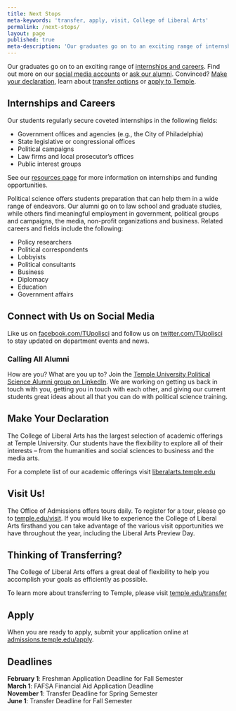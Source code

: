 ```yaml
---
title: Next Stops
meta-keywords: 'transfer, apply, visit, College of Liberal Arts'
permalink: /next-stops/
layout: page
published: true
meta-description: 'Our graduates go on to an exciting range of internships and careers. '
---
```

Our graduates go on to an exciting range of [internships and careers](#internships-and-careers). Find out more on our [social media accounts](#connect-with-us-on-social-media) or [ask our alumni](#calling-all-alumni). Convinced? [Make your declaration](#make-your-declaration), learn about [transfer options](#thinking-of-transferring) or [apply to Temple](#apply). 

## Internships and Careers

Our students regularly secure coveted internships in the following fields:

- Government offices and agencies (e.g., the City of Philadelphia)
- State legislative or congressional offices
- Political campaigns
- Law firms and local prosecutor’s offices
- Public interest groups

See our [resources page](/political-science/resources#undergraduate-internships) for more information on internships and funding opportunities.

Political science offers students preparation that can help them in a wide range of endeavors. Our alumni go on to law school and graduate studies, while others find meaningful employment in government, political groups and campaigns, the media, non-profit organizations and business. Related careers and fields include the following:

- Policy researchers
- Political correspondents
- Lobbyists
- Political consultants
- Business
- Diplomacy
- Education
- Government affairs

## Connect with Us on Social Media

Like us on [facebook.com/TUpolisci](https://www.facebook.com/TUpolisci/) and follow us on [twitter.com/TUpolisci](https://twitter.com/TUpolisci) to stay updated on department events and news.

### Calling All Alumni

How are you? What are you up to? Join the [Temple University Political Science Alumni group on LinkedIn](https://www.linkedin.com/groups/3823848/profile). We are working on getting us back in touch with you, getting you in touch with each other, and giving our current students great ideas about all that you can do with political science training.

## Make Your Declaration

The College of Liberal Arts has the largest selection of academic offerings at Temple University. Our students have the flexibility to explore all of their interests – from the humanities and social sciences to business and the media arts.

For a complete list of our academic offerings visit [liberalarts.temple.edu](http://liberalarts.temple.edu)

## Visit Us!

The Office of Admissions offers tours daily. To register for a tour, please go to [temple.edu/visit](http://temple.edu/visit). If you would like to experience the College of Liberal Arts firsthand you can take advantage of the various visit opportunities we have throughout the year, including the Liberal Arts Preview Day.

## Thinking of Transferring?
 
The College of Liberal Arts offers a great deal of flexibility to help you accomplish your goals as efficiently as possible.

To learn more about transferring to Temple, please visit [temple.edu/transfer](http://temple.edu/transfer)

## Apply

When you are ready to apply, submit your application online at [admissions.temple.edu/apply](http://admissions.temple.edu/apply).

## Deadlines

**February 1**: Freshman Application Deadline for Fall Semester<br>
**March 1**: FAFSA Financial Aid Application Deadline<br>
**November 1**: Transfer Deadline for Spring Semester<br>
**June 1**: Transfer Deadline for Fall Semester
